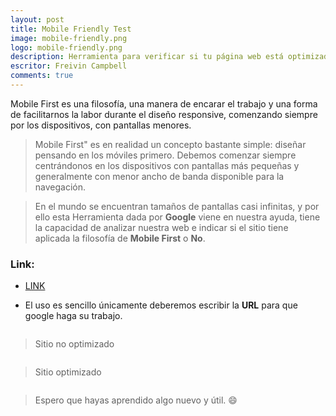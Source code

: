 ```yaml
---
layout: post
title: Mobile Friendly Test
image: mobile-friendly.png
logo: mobile-friendly.png
description: Herramienta para verificar si tu página web está optimizada para móviles.
escritor: Freivin Campbell
comments: true
---
```



<p class="intro"><span class="dropcap">M</span>obile First es una filosofía, una manera de encarar el trabajo y una forma de facilitarnos la labor durante el diseño responsive, comenzando siempre por los dispositivos, con pantallas menores.</p>

> Mobile First" es en realidad un concepto bastante simple: diseñar pensando en los móviles primero. Debemos comenzar siempre centrándonos en los dispositivos con pantallas más pequeñas y generalmente con menor ancho de banda disponible para la navegación.

> En el mundo se encuentran tamaños de pantallas casi infinitas,  y por ello esta Herramienta dada por **Google** viene
en nuestra ayuda, tiene la capacidad de analizar nuestra web e indicar si el sitio tiene aplicada la filosofía de **Mobile First** o **No**.

### Link:

- [LINK](https://goo.gl/O59cr4)


- El uso es sencillo únicamente deberemos escribir la **URL** para que google haga su trabajo.
>
<img src="{{ '/assets/img/mobile-friendly-url.png' | prepend: site.baseurl }}" alt="">

> Sitio no optimizado
>
<img src="{{ '/assets/img/mobile-friendly-bad.png' | prepend: site.baseurl }}" alt="">


> Sitio optimizado
>
<img src="{{ '/assets/img/mobile-friendly.png' | prepend: site.baseurl }}" alt="">


> Espero que hayas aprendido algo nuevo y útil. :smile:
